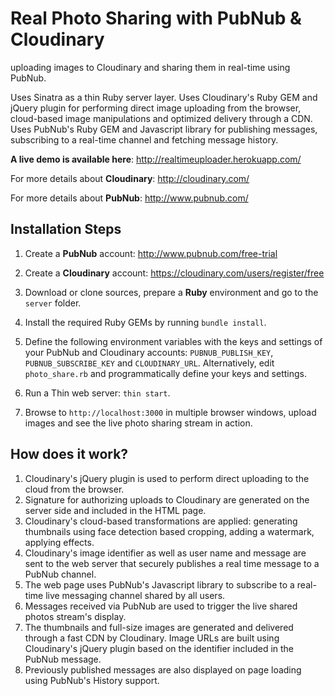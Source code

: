 Real Photo Sharing with PubNub & Cloudinary
======================================

uploading images to Cloudinary and sharing them in real-time using PubNub.

Uses Sinatra as a thin Ruby server layer. Uses Cloudinary's Ruby GEM and jQuery plugin for performing direct image uploading from the browser, cloud-based image manipulations and optimized delivery through a CDN.
Uses PubNub's Ruby GEM and Javascript library for publishing messages, subscribing to a real-time channel and fetching message history.


**A live demo is available here**: http://realtimeuploader.herokuapp.com/

For more details about **Cloudinary**: http://cloudinary.com/

For more details about **PubNub**: http://www.pubnub.com/



## Installation Steps

1. Create a **PubNub** account: http://www.pubnub.com/free-trial

2. Create a **Cloudinary** account: https://cloudinary.com/users/register/free

3. Download or clone sources, prepare a **Ruby** environment and go to the `server` folder.

4. Install the required Ruby GEMs by running `bundle install`.

5. Define the following environment variables with the keys and settings of your PubNub and Cloudinary accounts: `PUBNUB_PUBLISH_KEY`, `PUBNUB_SUBSCRIBE_KEY` and `CLOUDINARY_URL`. Alternatively, edit `photo_share.rb` and programmatically define your keys and settings.

6. Run a Thin web server: `thin start`.

7. Browse to `http://localhost:3000` in multiple browser windows, upload images and see the live photo sharing stream in action.


## How does it work?

1. Cloudinary's jQuery plugin is used to perform direct uploading to the cloud from the browser.
1. Signature for authorizing uploads to Cloudinary are generated on the server side and included in the HTML page.
1. Cloudinary's cloud-based transformations are applied: generating thumbnails using face detection based cropping, adding a watermark, applying effects.
1. Cloudinary's image identifier as well as user name and message are sent to the web server that securely publishes a real time message to a PubNub channel.
1. The web page uses PubNub's Javascript library to subscribe to a real-time live messaging channel shared by all users.
1. Messages received via PubNub are used to trigger the live shared photos stream's display.
1. The thumbnails and full-size images are generated and delivered through a fast CDN by Cloudinary. Image URLs are built using Cloudinary's jQuery plugin based on the identifier included in the PubNub message.
1. Previously published messages are also displayed on page loading using PubNub's History support.

